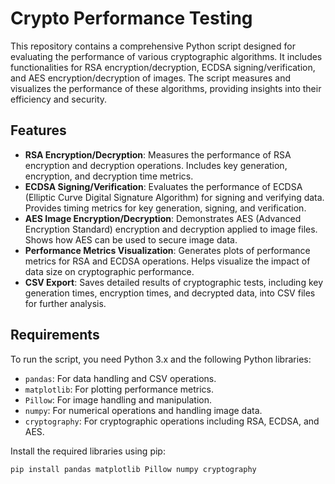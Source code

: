 # Crypto Performance Testing

This repository contains a comprehensive Python script designed for evaluating the performance of various cryptographic algorithms. It includes functionalities for RSA encryption/decryption, ECDSA signing/verification, and AES encryption/decryption of images. The script measures and visualizes the performance of these algorithms, providing insights into their efficiency and security.

## Features

- **RSA Encryption/Decryption**: Measures the performance of RSA encryption and decryption operations. Includes key generation, encryption, and decryption time metrics.
- **ECDSA Signing/Verification**: Evaluates the performance of ECDSA (Elliptic Curve Digital Signature Algorithm) for signing and verifying data. Provides timing metrics for key generation, signing, and verification.
- **AES Image Encryption/Decryption**: Demonstrates AES (Advanced Encryption Standard) encryption and decryption applied to image files. Shows how AES can be used to secure image data.
- **Performance Metrics Visualization**: Generates plots of performance metrics for RSA and ECDSA operations. Helps visualize the impact of data size on cryptographic performance.
- **CSV Export**: Saves detailed results of cryptographic tests, including key generation times, encryption times, and decrypted data, into CSV files for further analysis.

## Requirements

To run the script, you need Python 3.x and the following Python libraries:

- `pandas`: For data handling and CSV operations.
- `matplotlib`: For plotting performance metrics.
- `Pillow`: For image handling and manipulation.
- `numpy`: For numerical operations and handling image data.
- `cryptography`: For cryptographic operations including RSA, ECDSA, and AES.

Install the required libraries using pip:

```bash
pip install pandas matplotlib Pillow numpy cryptography
